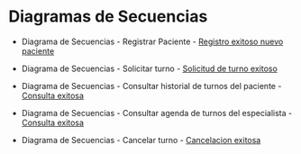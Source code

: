 # Diagramas de Secuencias

+ Diagrama de Secuencias - Registrar Paciente - [Registro exitoso nuevo paciente](https://drive.google.com/file/d/1Tuk3oZSQi5A4j6nkfm9mJ-e5F7t1sENr/view?usp=sharing)
    
+ Diagrama de Secuencias - Solicitar turno - [Solicitud de turno exitoso](https://drive.google.com/file/d/1dA6Ox5xigHdvtvTzbn4DTiKQxCaHkV3Q/view?usp=sharing)  
    
+ Diagrama de Secuencias - Consultar historial de turnos del paciente - [Consulta exitosa](https://drive.google.com/file/d/17VQY_Gkf4YFiMjKtWYob8v1TcsijYht3/view?usp=sharing)
  
+ Diagrama de Secuencias - Consultar agenda de turnos del especialista - [Consulta exitosa](https://drive.google.com/file/d/1VyWMwMIFnfntPgPre8agA7OsiEyuqpiA/view?usp=sharing)
  
+ Diagrama de Secuencias - Cancelar turno - [Cancelacion exitosa](https://drive.google.com/file/d/1FeYKtOWRXMuuCKPgVri3POGIplcGucGA/view?usp=sharing)  
